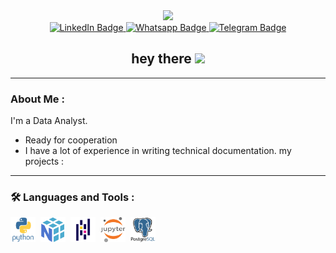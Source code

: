 <div id="header" align="center">
  <img src="https://media.giphy.com/media/v1.Y2lkPTc5MGI3NjExODJiMjhiODA5ZTg0NDg2YjZmM2Q2ZjNjMzFhMTc3OTE5MWViNGM0NiZjdD1z/2vN72ia7o9FWOxN8IL/giphy.gif" width="500"/>
</div>

<div id="badges" align="center">
  <a href="https://www.linkedin.com/in/elizaveta-gololobova-291126263/">
    <img src="https://img.shields.io/badge/LinkedIn-blue?style=flat-square&logo=linkedin&logoColor=white" alt="LinkedIn Badge"/>
  </a>
  
 <a href="https://wa.me/79315809055">
    <img src="https://img.shields.io/badge/Whatsapp-brightgreen?style=flat-square&logo=whatsapp&logoColor=white" alt="Whatsapp Badge"/>
  </a>
  
 <a href="https://t.me/elizavetagoo">
    <img src="https://img.shields.io/badge/Telegram-blue?style=flat-square&logo=telegram&logoColor=white" alt="Telegram Badge"/>
  </a>
  
</div>


<h2 align="center">
hey there
<img src="https://media.giphy.com/media/hvRJCLFzcasrR4ia7z/giphy.gif" width="30px"/>
</h2>

---

### About Me :

I'm a Data Analyst.
- Ready for cooperation
- I have a lot of experience in writing technical documentation.
my projects :

---

### :hammer_and_wrench: Languages and Tools :

<div>
  <img src="https://github.com/devicons/devicon/blob/master/icons/python/python-original-wordmark.svg" title="Python" alt="Python" width="40" height="40"/>&nbsp;
  <img src="https://github.com/devicons/devicon/blob/master/icons/numpy/numpy-original.svg" title="numpy" alt="numpy" width="40" height="40"/>&nbsp;
  <img src="https://github.com/devicons/devicon/blob/master/icons/pandas/pandas-original.svg" title="pandas" alt="pandas" width="40" height="40"/>&nbsp;
  <img src="https://github.com/devicons/devicon/blob/master/icons/jupyter/jupyter-original-wordmark.svg" title="jupyter" alt="jupyter" width="40" height="40"/>&nbsp;
  <img src="https://github.com/devicons/devicon/blob/master/icons/postgresql/postgresql-original-wordmark.svg" title="Postgresql" alt="Postgresql" width="40" height="40"/>&nbsp;


  
  
</div>

